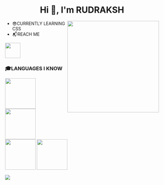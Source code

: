 <h1  align="center">Hi 👋, I'm RUDRAKSH</h1>
<img height="300px" width="300px" align="right" src=https://c.tenor.com/Dq8nm__4of0AAAAC/gimme-code-gimme.gif" />

- 😎CURRENTLY LEARNING CSS
- 📬REACH ME
 <p><a href="https://www.instagram.com/rudrakshgupta20/"><img height="50px" width="50px" src="https://user-images.githubusercontent.com/69029697/131078588-3806b08d-d62f-4e80-98bb-a5e7d249b955.png" /></a></p>


<h3> 🎓LANGUAGES I KNOW</h3>


<p align="left"><img height="100px" width="100px" src="https://user-images.githubusercontent.com/69029697/131077154-3efc60e2-d668-4fcb-a9ab-5e6670ce8fed.png" />
<img height="100px" width="100px" src="https://user-images.githubusercontent.com/69029697/131077544-ac5d5c5a-5ac8-43b0-9a74-2f63def1bdec.png" />
<img height="100px" width="100px" src="https://user-images.githubusercontent.com/69029697/131077695-7ccaefca-b5da-413b-8f78-148dc172a435.png" />
<img height="100px" width="100px" src="https://user-images.githubusercontent.com/69029697/131078021-45d96d50-f841-457d-a86f-7f5f1b62258a.png" /></p>


<img src="https://github-readme-stats.vercel.app/api?username=Rudrakshh&&show_icons=true&title_color=ffffff&icon_color=bb2acf&text_color=daf7dc&bg_color=151515" />

